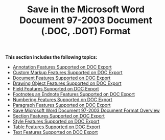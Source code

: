 ﻿---
title: Save in the Microsoft Word Document 97-2003 Document (.DOC, .DOT) Format
second_title: Aspose.Words for Java
articleTitle: Save in the Microsoft Word Document 97-2003 Document (.DOC, .DOT) Format
linktitle: Save in the Microsoft Word Document 97-2003 Document (.DOC, .DOT) Format
description: "Export to DOC format using various saving features in Java."
type: docs
weight: 100
url: /java/save-in-ms-word-97-2003-formats/
aliases: [/java/save-in-the-microsoft-word-document-97-2003-document-doc-dot-format/]
---

**This section includes the following topics:** 

- [Annotation Features Supported on DOC Export](/words/java/annotation-features-supported-on-doc-export/)
- [Custom Markup Features Supported on DOC Export](/words/java/custom-markup-features-supported-on-doc-export/)
- [Document Features Supported on DOC Export](/words/java/document-features-supported-on-doc-export/)
- [Drawing Object Features Supported on DOC Export](/words/java/drawing-object-features-supported-on-doc-export/)
- [Field Features Supported on DOC Export](/words/java/field-features-supported-on-doc-export/)
- [Footnotes an Endnote Features Supported on DOC Export](/words/java/footnotes-and-endnote-features-supported-on-doc-export/)
- [Numbering Features Supported on DOC Export](/words/java/numbering-features-supported-on-doc-export/)
- [Paragraph Features Supported on DOC Export](/words/java/paragraph-features-supported-on-doc-export/)
- [Save Microsoft Word Document 97-2003 Document Format Overview](/words/java/save-microsoft-word-document-97-2003-document-format-overview/)
- [Section Features Supported on DOC Export](/words/java/section-features-supported-on-doc-export/)
- [Style Features Supported on DOC Export](/words/java/style-features-supported-on-doc-export/)
- [Table Features Supported on DOC Export](/words/java/table-features-supported-on-doc-export/)
- [Text Features Supported on DOC Export](/words/java/text-features-supported-on-doc-export/)
